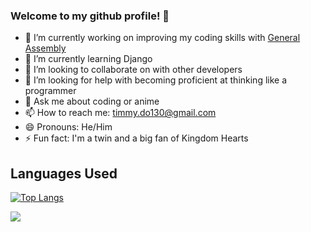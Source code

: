 ### Welcome to my github profile! 👋



- 🔭 I’m currently working on improving my coding skills with [General Assembly](https://generalassemb.ly/)
- 🌱 I’m currently learning Django
- 👯 I’m looking to collaborate on with other developers
- 🤔 I’m looking for help with becoming proficient at thinking like a programmer
- 💬 Ask me about coding or anime
- 📫 How to reach me: timmy.do130@gmail.com 
- 😄 Pronouns: He/Him
- ⚡ Fun fact: I'm a twin and a big fan of Kingdom Hearts

## Languages Used 
[![Top Langs](https://github-readme-stats.vercel.app/api/top-langs/?username=Ampharos130&&show_icons=true&title_color=ffffff&icon_color=bb2acf&text_color=daf7dc&bg_color=151515&layout=compact)](https://github.com/anuraghazra/github-readme-stats)

<img src="https://github-readme-stats.vercel.app/api?username=Ampharos130&&show_icons=true&title_color=ffffff&icon_color=bb2acf&text_color=daf7dc&bg_color=151515">

